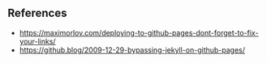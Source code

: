## References
- https://maximorlov.com/deploying-to-github-pages-dont-forget-to-fix-your-links/
- https://github.blog/2009-12-29-bypassing-jekyll-on-github-pages/
